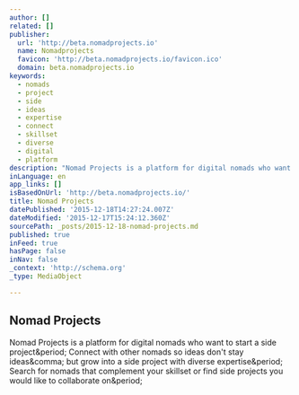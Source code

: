 ```yaml
---
author: []
related: []
publisher:
  url: 'http://beta.nomadprojects.io'
  name: Nomadprojects
  favicon: 'http://beta.nomadprojects.io/favicon.ico'
  domain: beta.nomadprojects.io
keywords:
  - nomads
  - project
  - side
  - ideas
  - expertise
  - connect
  - skillset
  - diverse
  - digital
  - platform
description: "Nomad Projects is a platform for digital nomads who want to start a side project. Connect with other nomads so ideas don't stay ideas, but grow into a side project with diverse expertise. Search for nomads that complement your skillset or find side projects you would like to collaborate on."
inLanguage: en
app_links: []
isBasedOnUrl: 'http://beta.nomadprojects.io/'
title: Nomad Projects
datePublished: '2015-12-18T14:27:24.007Z'
dateModified: '2015-12-17T15:24:12.360Z'
sourcePath: _posts/2015-12-18-nomad-projects.md
published: true
inFeed: true
hasPage: false
inNav: false
_context: 'http://schema.org'
_type: MediaObject

---
```

<article style=""><h1>Nomad Projects</h1><p>Nomad Projects is a platform for digital nomads who want to start a side project&amp;period; Connect with other nomads so ideas don't stay ideas&amp;comma; but grow into a side project with diverse expertise&amp;period; Search for nomads that complement your skillset or find side projects you would like to collaborate on&amp;period;</p></article>